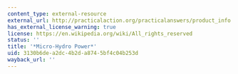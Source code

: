 ```yaml
---
content_type: external-resource
external_url: http://practicalaction.org/practicalanswers/product_info.php?cPath=21_63&products_id=41
has_external_license_warning: true
license: https://en.wikipedia.org/wiki/All_rights_reserved
status: ''
title: '*Micro-Hydro Power*'
uid: 3130b6de-a2dc-4b2d-a874-5bf4c04b253d
wayback_url: ''
---
```

